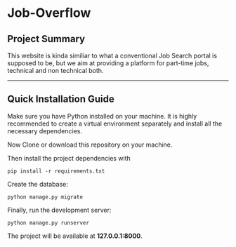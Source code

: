 # Job-Overflow
## Project Summary

This website is kinda similiar to what a conventional Job Search portal is supposed to be, but we aim at providing a platform for part-time jobs, technical and non technical both.


---

## Quick Installation Guide

Make sure you have Python installed on your machine. It is highly recommended to create a virtual environment separately and install all the necessary dependencies. 

Now Clone or download this repository on your machine.

Then install the project dependencies with

```
pip install -r requirements.txt
```

Create the database:

```
python manage.py migrate
```

Finally, run the development server:

```
python manage.py runserver
```

The project will be available at **127.0.0.1:8000**.
